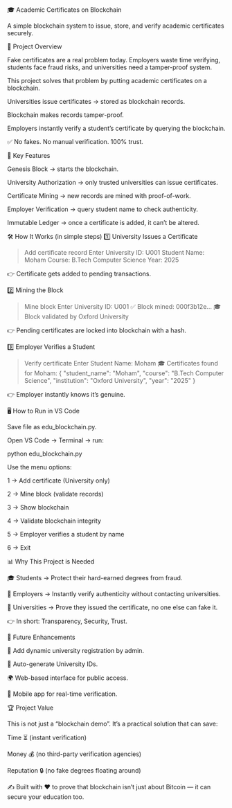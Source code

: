 🎓 Academic Certificates on Blockchain

A simple blockchain system to issue, store, and verify academic certificates securely.

🚀 Project Overview

Fake certificates are a real problem today. Employers waste time verifying, students face fraud risks, and universities need a tamper-proof system.

This project solves that problem by putting academic certificates on a blockchain.

Universities issue certificates → stored as blockchain records.

Blockchain makes records tamper-proof.

Employers instantly verify a student’s certificate by querying the blockchain.

✅ No fakes. No manual verification. 100% trust.

🔑 Key Features

Genesis Block → starts the blockchain.

University Authorization → only trusted universities can issue certificates.

Certificate Mining → new records are mined with proof-of-work.

Employer Verification → query student name to check authenticity.

Immutable Ledger → once a certificate is added, it can’t be altered.

🛠️ How It Works (in simple steps)
1️⃣ University Issues a Certificate
> Add certificate record
Enter University ID: U001
Student Name: Moham
Course: B.Tech Computer Science
Year: 2025


👉 Certificate gets added to pending transactions.

2️⃣ Mining the Block
> Mine block
Enter University ID: U001
✅ Block mined: 000f3b12e…
🎓 Block validated by Oxford University


👉 Pending certificates are locked into blockchain with a hash.

3️⃣ Employer Verifies a Student
> Verify certificate
Enter Student Name: Moham
🎓 Certificates found for Moham:
{
  "student_name": "Moham",
  "course": "B.Tech Computer Science",
  "institution": "Oxford University",
  "year": "2025"
}


👉 Employer instantly knows it’s genuine.

🖥️ How to Run in VS Code

Save file as edu_blockchain.py.

Open VS Code → Terminal → run:

python edu_blockchain.py


Use the menu options:

1 → Add certificate (University only)

2 → Mine block (validate records)

3 → Show blockchain

4 → Validate blockchain integrity

5 → Employer verifies a student by name

6 → Exit

📊 Why This Project is Needed

🎓 Students → Protect their hard-earned degrees from fraud.

🏢 Employers → Instantly verify authenticity without contacting universities.

🏫 Universities → Prove they issued the certificate, no one else can fake it.

👉 In short: Transparency, Security, Trust.

🌟 Future Enhancements

🔐 Add dynamic university registration by admin.

📑 Auto-generate University IDs.

🌍 Web-based interface for public access.

📲 Mobile app for real-time verification.

🏆 Project Value

This is not just a “blockchain demo”.
It’s a practical solution that can save:

Time ⏳ (instant verification)

Money 💰 (no third-party verification agencies)

Reputation 🔒 (no fake degrees floating around)

✍️ Built with ❤️ to prove that blockchain isn’t just about Bitcoin — it can secure your education too.
